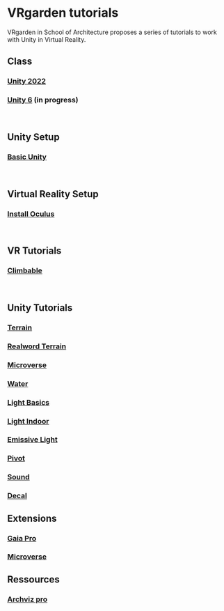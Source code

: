 # VRgarden tutorials

VRgarden in School of Architecture proposes a series of tutorials to work with Unity in Virtual Reality. 

## Class
### [Unity 2022](VRgarden_unity2022.md)
### [Unity 6](VRgarden_unity6.md) (in progress)
<br>

## Unity Setup
### [Basic Unity](VRgarden_basics.md)
<br>

## Virtual Reality Setup
### [Install Oculus](VRgarden_oculus.md)
<br>

## VR Tutorials
### [Climbable](VRgarden_climbable.md)
<br>

## Unity Tutorials
### [Terrain](VRgarden_terrain.md)
### [Realword Terrain](VRgarden_realworld.md)
### [Microverse](VRgarden_microverse.md)
### [Water](VRgarden_water.md)

### [Light Basics](VRgarden_light.md)
### [Light Indoor](VRgarden_indoor.md)
### [Emissive Light](VRgarden_monkey.md)

### [Pivot](VRgarden_pivot.md)
### [Sound](VRgarden_sound.md)
### [Decal](VRgarden_decal.md)

## Extensions
### [Gaia Pro](VRgarden_gaiapro.md)
### [Microverse](VRgarden_microverse.md)

## Ressources
### [Archviz pro](VRgarden_archvizPro.md)
